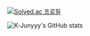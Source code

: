 <!--
**zener9233/zener9233** is a ✨ _special_ ✨ repository because its `README.md` (this file) appears on your GitHub profile.

Here are some ideas to get you started:

- 🔭 I’m currently working on ...
- 🌱 I’m currently learning ...
- 👯 I’m looking to collaborate on ...
- 🤔 I’m looking for help with ...
- 💬 Ask me about ...
- 📫 How to reach me: ...
- 😄 Pronouns: ...
- ⚡ Fun fact: ...
-->


  [![Solved.ac
프로필](http://mazassumnida.wtf/api/v2/generate_badge?boj=cite9233)](https://solved.ac/cite9233)


![K-Junyyy's GitHub stats](https://github-readme-stats.vercel.app/api?username=zener&show_icons=true&theme=highcontrast) 

